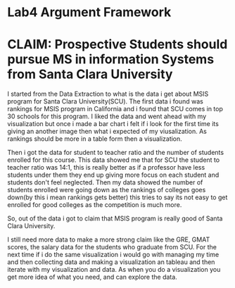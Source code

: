 # Lab4 Argument Framework

# CLAIM: Prospective Students should pursue MS in information Systems from Santa Clara University 

I started from the Data Extraction to what is the data i get about MSIS program for Santa Clara University(SCU). 
The first data i found was rankings for MSIS program in California and i found that SCU comes in top 30 schools for this program. I liked the data and went ahead with my visualization but once i made a bar chart i felt if i look for the first time its giving an another image then what i expected of my viusalization. As rankings should be more in a table form then a visualization. 

Then i got the data for student to teacher ratio and the number of students enrolled for this course.
This data showed me that for SCU the student to teacher ratio was 14:1, this is really better as if a professor have less students under them they end up giving more focus on each student and students don't feel neglected.
Then my data showed the number of students enrolled were going down as the rankings of colleges goes down(by this i mean rankings gets better) this tries to say its not easy to get enrolled for good colleges as the competition is much more. 

So, out of the data i got to claim that MSIS program is really good of Santa Clara University. 

I still need more data to make a more strong claim like the GRE, GMAT scores, the salary data for the students who graduate from SCU.
For the next time if i do the same visualization i would go with managing my time and then collecting data and making a visualization an tableau and then iterate with my visualization and data. 
As when you do a visualization you get more idea of what you need, and can explore the data.
